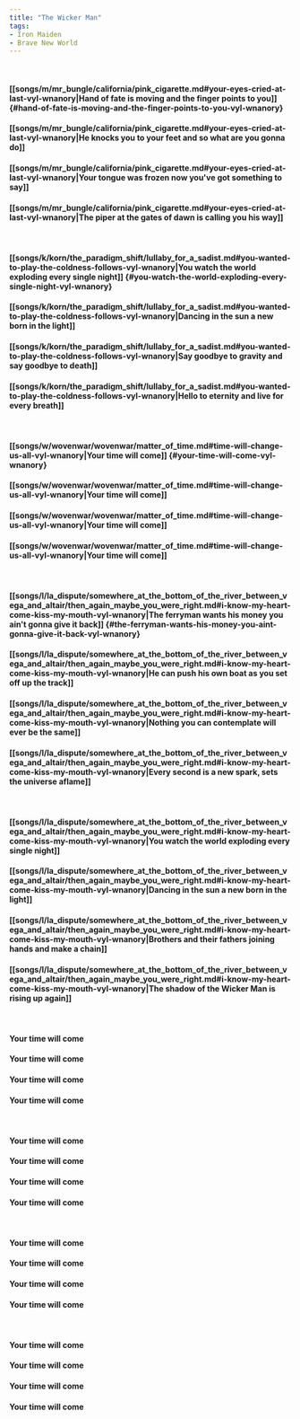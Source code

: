 ```yaml
---
title: "The Wicker Man"
tags:
- Iron Maiden
- Brave New World
---
```

&nbsp;
#### [[songs/m/mr_bungle/california/pink_cigarette.md#your-eyes-cried-at-last-vyl-wnanory|Hand of fate is moving and the finger points to you]] {#hand-of-fate-is-moving-and-the-finger-points-to-you-vyl-wnanory}
#### [[songs/m/mr_bungle/california/pink_cigarette.md#your-eyes-cried-at-last-vyl-wnanory|He knocks you to your feet and so what are you gonna do]]
#### [[songs/m/mr_bungle/california/pink_cigarette.md#your-eyes-cried-at-last-vyl-wnanory|Your tongue was frozen now you've got something to say]]
#### [[songs/m/mr_bungle/california/pink_cigarette.md#your-eyes-cried-at-last-vyl-wnanory|The piper at the gates of dawn is calling you his way]]
&nbsp;
#### [[songs/k/korn/the_paradigm_shift/lullaby_for_a_sadist.md#you-wanted-to-play-the-coldness-follows-vyl-wnanory|You watch the world exploding every single night]] {#you-watch-the-world-exploding-every-single-night-vyl-wnanory}
#### [[songs/k/korn/the_paradigm_shift/lullaby_for_a_sadist.md#you-wanted-to-play-the-coldness-follows-vyl-wnanory|Dancing in the sun a new born in the light]]
#### [[songs/k/korn/the_paradigm_shift/lullaby_for_a_sadist.md#you-wanted-to-play-the-coldness-follows-vyl-wnanory|Say goodbye to gravity and say goodbye to death]]
#### [[songs/k/korn/the_paradigm_shift/lullaby_for_a_sadist.md#you-wanted-to-play-the-coldness-follows-vyl-wnanory|Hello to eternity and live for every breath]]
&nbsp;
#### [[songs/w/wovenwar/wovenwar/matter_of_time.md#time-will-change-us-all-vyl-wnanory|Your time will come]] {#your-time-will-come-vyl-wnanory}
#### [[songs/w/wovenwar/wovenwar/matter_of_time.md#time-will-change-us-all-vyl-wnanory|Your time will come]]
#### [[songs/w/wovenwar/wovenwar/matter_of_time.md#time-will-change-us-all-vyl-wnanory|Your time will come]]
#### [[songs/w/wovenwar/wovenwar/matter_of_time.md#time-will-change-us-all-vyl-wnanory|Your time will come]]
&nbsp;
#### [[songs/l/la_dispute/somewhere_at_the_bottom_of_the_river_between_vega_and_altair/then_again_maybe_you_were_right.md#i-know-my-heart-come-kiss-my-mouth-vyl-wnanory|The ferryman wants his money you ain't gonna give it back]] {#the-ferryman-wants-his-money-you-aint-gonna-give-it-back-vyl-wnanory}
#### [[songs/l/la_dispute/somewhere_at_the_bottom_of_the_river_between_vega_and_altair/then_again_maybe_you_were_right.md#i-know-my-heart-come-kiss-my-mouth-vyl-wnanory|He can push his own boat as you set off up the track]]
#### [[songs/l/la_dispute/somewhere_at_the_bottom_of_the_river_between_vega_and_altair/then_again_maybe_you_were_right.md#i-know-my-heart-come-kiss-my-mouth-vyl-wnanory|Nothing you can contemplate will ever be the same]]
#### [[songs/l/la_dispute/somewhere_at_the_bottom_of_the_river_between_vega_and_altair/then_again_maybe_you_were_right.md#i-know-my-heart-come-kiss-my-mouth-vyl-wnanory|Every second is a new spark, sets the universe aflame]]
&nbsp;
#### [[songs/l/la_dispute/somewhere_at_the_bottom_of_the_river_between_vega_and_altair/then_again_maybe_you_were_right.md#i-know-my-heart-come-kiss-my-mouth-vyl-wnanory|You watch the world exploding every single night]]
#### [[songs/l/la_dispute/somewhere_at_the_bottom_of_the_river_between_vega_and_altair/then_again_maybe_you_were_right.md#i-know-my-heart-come-kiss-my-mouth-vyl-wnanory|Dancing in the sun a new born in the light]]
#### [[songs/l/la_dispute/somewhere_at_the_bottom_of_the_river_between_vega_and_altair/then_again_maybe_you_were_right.md#i-know-my-heart-come-kiss-my-mouth-vyl-wnanory|Brothers and their fathers joining hands and make a chain]]
#### [[songs/l/la_dispute/somewhere_at_the_bottom_of_the_river_between_vega_and_altair/then_again_maybe_you_were_right.md#i-know-my-heart-come-kiss-my-mouth-vyl-wnanory|The shadow of the Wicker Man is rising up again]]
&nbsp;
#### Your time will come
#### Your time will come
#### Your time will come
#### Your time will come
&nbsp;
#### Your time will come
#### Your time will come
#### Your time will come
#### Your time will come
&nbsp;
#### Your time will come
#### Your time will come
#### Your time will come
#### Your time will come
&nbsp;
#### Your time will come
#### Your time will come
#### Your time will come
#### Your time will come
